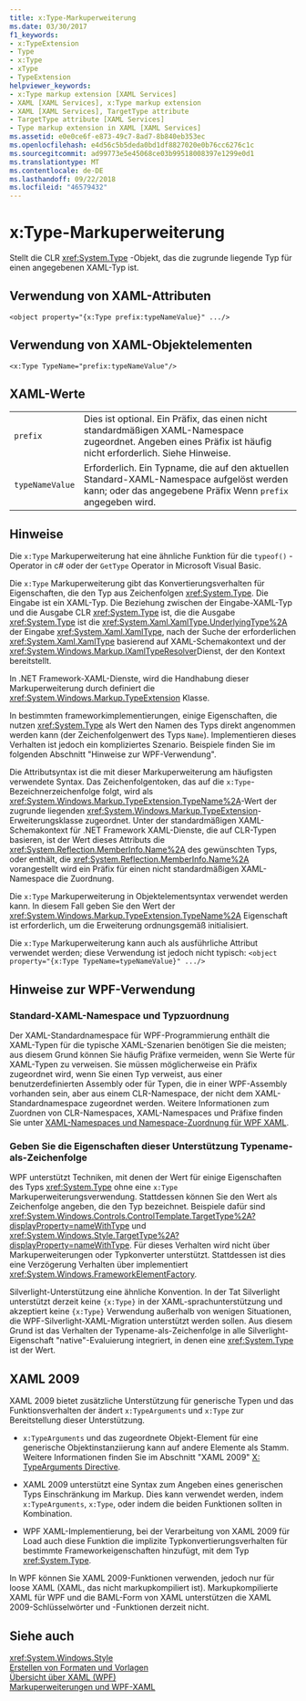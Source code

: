 ```yaml
---
title: x:Type-Markuperweiterung
ms.date: 03/30/2017
f1_keywords:
- x:TypeExtension
- Type
- x:Type
- xType
- TypeExtension
helpviewer_keywords:
- x:Type markup extension [XAML Services]
- XAML [XAML Services], x:Type markup extension
- XAML [XAML Services], TargetType attribute
- TargetType attribute [XAML Services]
- Type markup extension in XAML [XAML Services]
ms.assetid: e0e0ce6f-e873-49c7-8ad7-8b840eb353ec
ms.openlocfilehash: e4d56c5b5deda0bd1df8827020e0b76cc6276c1c
ms.sourcegitcommit: ad99773e5e45068ce03b99518008397e1299e0d1
ms.translationtype: MT
ms.contentlocale: de-DE
ms.lasthandoff: 09/22/2018
ms.locfileid: "46579432"
---
```

# <a name="xtype-markup-extension"></a>x:Type-Markuperweiterung
Stellt die CLR <xref:System.Type> -Objekt, das die zugrunde liegende Typ für einen angegebenen XAML-Typ ist.  
  
## <a name="xaml-attribute-usage"></a>Verwendung von XAML-Attributen  
  
```xaml  
<object property="{x:Type prefix:typeNameValue}" .../>  
```  
  
## <a name="xaml-object-element-usage"></a>Verwendung von XAML-Objektelementen  
  
```xaml  
<x:Type TypeName="prefix:typeNameValue"/>  
```  
  
## <a name="xaml-values"></a>XAML-Werte  
  
|||  
|-|-|  
|`prefix`|Dies ist optional. Ein Präfix, das einen nicht standardmäßigen XAML-Namespace zugeordnet. Angeben eines Präfix ist häufig nicht erforderlich. Siehe Hinweise.|  
|`typeNameValue`|Erforderlich. Ein Typname, die auf den aktuellen Standard-XAML-Namespace aufgelöst werden kann; oder das angegebene Präfix Wenn `prefix` angegeben wird.|  
  
## <a name="remarks"></a>Hinweise  
 Die `x:Type` Markuperweiterung hat eine ähnliche Funktion für die `typeof()` -Operator in c# oder der `GetType` Operator in Microsoft Visual Basic.  
  
 Die `x:Type` Markuperweiterung gibt das Konvertierungsverhalten für Eigenschaften, die den Typ aus Zeichenfolgen <xref:System.Type>. Die Eingabe ist ein XAML-Typ. Die Beziehung zwischen der Eingabe-XAML-Typ und die Ausgabe CLR <xref:System.Type> ist, die die Ausgabe <xref:System.Type> ist die <xref:System.Xaml.XamlType.UnderlyingType%2A> der Eingabe <xref:System.Xaml.XamlType>, nach der Suche der erforderlichen <xref:System.Xaml.XamlType> basierend auf XAML-Schemakontext und der <xref:System.Windows.Markup.IXamlTypeResolver>Dienst, der den Kontext bereitstellt.  
  
 In .NET Framework-XAML-Dienste, wird die Handhabung dieser Markuperweiterung durch definiert die <xref:System.Windows.Markup.TypeExtension> Klasse.  
  
 In bestimmten frameworkimplementierungen, einige Eigenschaften, die nutzen <xref:System.Type> als Wert den Namen des Typs direkt angenommen werden kann (der Zeichenfolgenwert des Typs `Name`). Implementieren dieses Verhalten ist jedoch ein kompliziertes Szenario. Beispiele finden Sie im folgenden Abschnitt "Hinweise zur WPF-Verwendung".  
  
 Die Attributsyntax ist die mit dieser Markuperweiterung am häufigsten verwendete Syntax. Das Zeichenfolgentoken, das auf die `x:Type`-Bezeichnerzeichenfolge folgt, wird als <xref:System.Windows.Markup.TypeExtension.TypeName%2A>-Wert der zugrunde liegenden <xref:System.Windows.Markup.TypeExtension>-Erweiterungsklasse zugeordnet. Unter der standardmäßigen XAML-Schemakontext für .NET Framework XAML-Dienste, die auf CLR-Typen basieren, ist der Wert dieses Attributs die <xref:System.Reflection.MemberInfo.Name%2A> des gewünschten Typs, oder enthält, die <xref:System.Reflection.MemberInfo.Name%2A> vorangestellt wird ein Präfix für einen nicht standardmäßigen XAML-Namespace die Zuordnung.  
  
 Die `x:Type` Markuperweiterung in Objektelementsyntax verwendet werden kann. In diesem Fall geben Sie den Wert der <xref:System.Windows.Markup.TypeExtension.TypeName%2A> Eigenschaft ist erforderlich, um die Erweiterung ordnungsgemäß initialisiert.  
  
 Die `x:Type` Markuperweiterung kann auch als ausführliche Attribut verwendet werden; diese Verwendung ist jedoch nicht typisch: `<object property="{x:Type TypeName=typeNameValue}" .../>`  
  
## <a name="wpf-usage-notes"></a>Hinweise zur WPF-Verwendung  
  
### <a name="default-xaml-namespace-and-type-mapping"></a>Standard-XAML-Namespace und Typzuordnung  
 Der XAML-Standardnamespace für WPF-Programmierung enthält die XAML-Typen für die typische XAML-Szenarien benötigen Sie die meisten; aus diesem Grund können Sie häufig Präfixe vermeiden, wenn Sie Werte für XAML-Typen zu verweisen. Sie müssen möglicherweise ein Präfix zugeordnet wird, wenn Sie einen Typ verweist, aus einer benutzerdefinierten Assembly oder für Typen, die in einer WPF-Assembly vorhanden sein, aber aus einem CLR-Namespace, der nicht dem XAML-Standardnamespace zugeordnet werden. Weitere Informationen zum Zuordnen von CLR-Namespaces, XAML-Namespaces und Präfixe finden Sie unter [XAML-Namespaces und Namespace-Zuordnung für WPF XAML](../../../docs/framework/wpf/advanced/xaml-namespaces-and-namespace-mapping-for-wpf-xaml.md).  
  
### <a name="type-properties-that-support-typename-as-string"></a>Geben Sie die Eigenschaften dieser Unterstützung Typename-als-Zeichenfolge  
 WPF unterstützt Techniken, mit denen der Wert für einige Eigenschaften des Typs <xref:System.Type> ohne eine `x:Type` Markuperweiterungsverwendung. Stattdessen können Sie den Wert als Zeichenfolge angeben, die den Typ bezeichnet. Beispiele dafür sind <xref:System.Windows.Controls.ControlTemplate.TargetType%2A?displayProperty=nameWithType> und <xref:System.Windows.Style.TargetType%2A?displayProperty=nameWithType>. Für dieses Verhalten wird nicht über Markuperweiterungen oder Typkonverter unterstützt. Stattdessen ist dies eine Verzögerung Verhalten über implementiert <xref:System.Windows.FrameworkElementFactory>.  
  
 Silverlight-Unterstützung eine ähnliche Konvention. In der Tat Silverlight unterstützt derzeit keine `{x:Type}` in der XAML-sprachunterstützung und akzeptiert keine `{x:Type}` Verwendung außerhalb von wenigen Situationen, die WPF-Silverlight-XAML-Migration unterstützt werden sollen. Aus diesem Grund ist das Verhalten der Typename-als-Zeichenfolge in alle Silverlight-Eigenschaft "native"-Evaluierung integriert, in denen eine <xref:System.Type> ist der Wert.  
  
## <a name="xaml-2009"></a>XAML 2009  
 XAML 2009 bietet zusätzliche Unterstützung für generische Typen und das Funktionsverhalten der ändert `x:TypeArguments` und `x:Type` zur Bereitstellung dieser Unterstützung.  
  
-   `x:TypeArguments` und das zugeordnete Objekt-Element für eine generische Objektinstanziierung kann auf andere Elemente als Stamm. Weitere Informationen finden Sie im Abschnitt "XAML 2009" [X: TypeArguments Directive](../../../docs/framework/xaml-services/x-typearguments-directive.md).  
  
-   XAML 2009 unterstützt eine Syntax zum Angeben eines generischen Typs Einschränkung im Markup. Dies kann verwendet werden, indem `x:TypeArguments`, `x:Type`, oder indem die beiden Funktionen sollten in Kombination.  
  
-   WPF XAML-Implementierung, bei der Verarbeitung von XAML 2009 für Load auch diese Funktion die implizite Typkonvertierungsverhalten für bestimmte Frameworkeigenschaften hinzufügt, mit dem Typ <xref:System.Type>.  
  
 In WPF können Sie XAML 2009-Funktionen verwenden, jedoch nur für loose XAML (XAML, das nicht markupkompiliert ist). Markupkompilierte XAML für WPF und die BAML-Form von XAML unterstützen die XAML 2009-Schlüsselwörter und -Funktionen derzeit nicht.  
  
## <a name="see-also"></a>Siehe auch  
 <xref:System.Windows.Style>  
 [Erstellen von Formaten und Vorlagen](../../../docs/framework/wpf/controls/styling-and-templating.md)  
 [Übersicht über XAML (WPF)](../../../docs/framework/wpf/advanced/xaml-overview-wpf.md)  
 [Markuperweiterungen und WPF-XAML](../../../docs/framework/wpf/advanced/markup-extensions-and-wpf-xaml.md)

